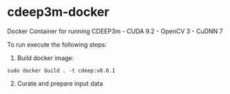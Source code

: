 # cdeep3m-docker
Docker Container for running CDEEP3m - CUDA 9.2 - OpenCV 3 - CuDNN 7

To run execute the following steps:

1) Build docker image:

`` sudo docker build . -t cdeep:v0.0.1 ``

2) Curate and prepare input data

